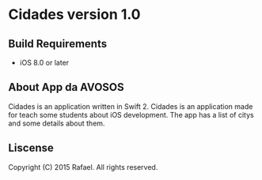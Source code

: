 # **Cidades version 1.0**

## Build Requirements
+ iOS 8.0 or later

## About App da AVOSOS
Cidades is an application written in Swift 2.
Cidades is an application made for teach some students about iOS development. The app has a list of citys and some details about them.

## Liscense
Copyright (C) 2015 Rafael. All rights reserved.

